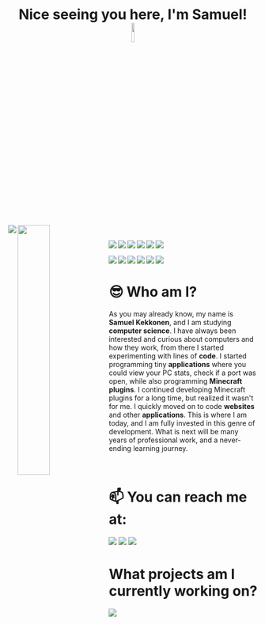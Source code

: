 <h1 align="center">Nice seeing you here, I'm Samuel! <img src="https://raw.githubusercontent.com/MartinHeinz/MartinHeinz/master/wave.gif" width="10%"></h1>

<img align="left" src="https://github-readme-stats.vercel.app/api?username=sammekekko&show_icons=true&bg_color=DEG,133a94,919bff&title_color=ffffff&text_color=ffffff&icon_color=ffffff&hide_border=true&include_all_commits=true">
<img align="left" width=36% src="https://github-readme-stats.vercel.app/api/top-langs/?username=sammekekko&bg_color=DEG,133a94,919bff&title_color=ffffff&text_color=ffffff&icon_color=ffffff&hide_border=true">

<p>&nbsp;&nbsp;&nbsp;&nbsp;&nbsp;&nbsp;&nbsp;&nbsp;</p>

<!-- Markdown badges !-->
<img align="left" src="https://img.shields.io/badge/Bitcoin-000?style=for-the-badge&logo=bitcoin&logoColor=white">
<img align="left" src="https://img.shields.io/badge/Ethereum-3C3C3D?style=for-the-badge&logo=Ethereum&logoColor=white">
<img align="left" src="https://img.shields.io/badge/mysql-%2300f.svg?style=for-the-badge&logo=mysql&logoColor=white">
<img align="left" src="https://img.shields.io/badge/javascript-%23323330.svg?style=for-the-badge&logo=javascript&logoColor=%23F7DF1E">
<img align="left" src="https://img.shields.io/badge/node.js-6DA55F?style=for-the-badge&logo=node.js&logoColor=white">
<img align="left" src="https://img.shields.io/badge/java-%23ED8B00.svg?style=for-the-badge&logo=java&logoColor=white">
<p>&nbsp;</p>
<img align="left" src="https://img.shields.io/badge/python-3670A0?style=for-the-badge&logo=python&logoColor=ffdd54">
<img align="left" src="https://img.shields.io/badge/-Git-black?style=flat-square&logo=git">
<img align="left" src="https://img.shields.io/badge/-Docker-black?style=flat-square&logo=docker">
<img align="left" src="https://img.shields.io/badge/-Heroku-430098?style=flat-square&logo=heroku">
<img align="left" src="https://img.shields.io/badge/-CSS3-1572B6?style=flat-square&logo=css3">
<img align="left" src="https://img.shields.io/badge/-HTML5-E34F26?style=flat-square&logo=html5&logoColor=white">


<!-- Self Biography !-->
<br>

# 😎 Who am I?
As you may already know, my name is <strong>Samuel Kekkonen</strong>, and I am studying <strong>computer science</strong>. I have always been interested and curious about computers and how they work, from there I started experimenting with lines of <strong>code</strong>. I started programming tiny <strong>applications</strong> where you could view your PC stats, check if a port was open, while also programming <strong>Minecraft plugins</strong>. I continued developing Minecraft plugins for a long time, but realized it wasn't for me. I quickly moved on to code <strong>websites</strong> and other <strong>applications</strong>. This is where I am today, and I am fully invested in this genre of development. What is next will be many years of professional work, and a never-ending learning journey. 

<p>&nbsp;</p>
 
# 📫 You can reach me at:
<img src="https://img.shields.io/badge/-samuel@kekkobusiness.com-c14438?style=flat-square&logo=Gmail&logoColor=white&link=mailto:samuel@kekkobusiness.com)](mailto:samuel@kekkobusiness.com">
<img src="https://dcbadge.vercel.app/api/shield/227799114610376704">

<a href="https://www.kekkobusiness.com">
 <img src="https://img.shields.io/badge/Website-kekkobusiness.com-lightgrey?style=for-the-badge&logo=appveyor">
</a>
<br>

# What projects am I currently working on?

<a href="https://github.com/sammekekko/discord-bot-testing">
 <img src= "https://github-readme-stats.vercel.app/api/pin/?username=sammekekko&repo=discord-bot-testing">
</a>

<!--
**sammekekko/sammekekko** is a ✨ _special_ ✨ repository because its `README.md` (this file) appears on your GitHub profile.

Here are some ideas to get you started:

- 🔭 I’m currently working on ...
- 🌱 I’m currently learning ...
- 👯 I’m looking to collaborate on ...
- 🤔 I’m looking for help with ...
- 💬 Ask me about ...
- 📫 How to reach me: ...
- 😄 Pronouns: ...
- ⚡ Fun fact: ...
-->
